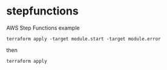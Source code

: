 # stepfunctions
AWS Step Functions example

```
terraform apply -target module.start -target module.error
```

then
```
terraform apply
```